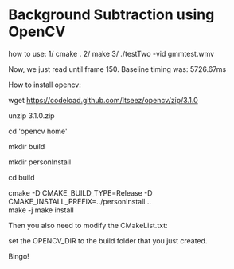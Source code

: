 # Background Subtraction using OpenCV

how to use:
1/ cmake .
2/ make
3/ ./testTwo -vid gmmtest.wmv

Now, we just read until frame 150. Baseline timing was: 5726.67ms

How to install opencv:

wget https://codeload.github.com/Itseez/opencv/zip/3.1.0    

unzip 3.1.0.zip   

cd 'opencv home'    

mkdir build    

mkdir personInstall    

cd build   

cmake -D CMAKE_BUILD_TYPE=Release -D CMAKE_INSTALL_PREFIX=../personInstall ..    
make -j   make install

Then you also need to modify the CMakeList.txt:

set the OPENCV_DIR to the build folder that you just created. 


Bingo!


